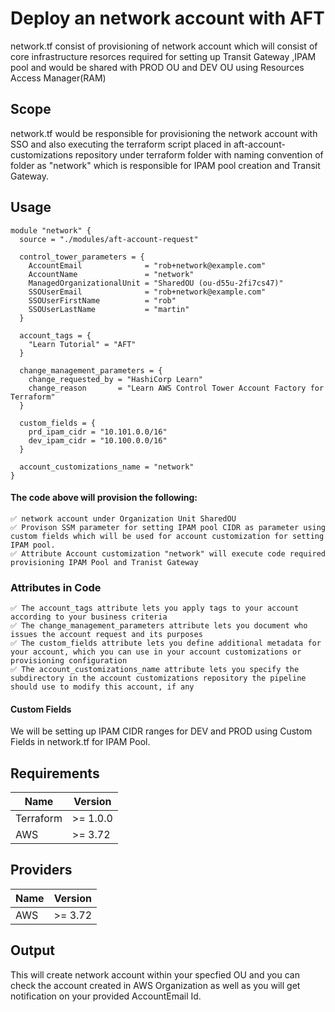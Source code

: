 # Deploy an network account with AFT

network.tf consist of provisioning of network account which will consist of core infrastructure resorces required for setting up Transit Gateway ,IPAM pool and would be shared with PROD OU and DEV OU using Resources Access Manager(RAM)

## Scope
network.tf would be responsible for provisioning the network account with SSO and also executing the terraform script placed in aft-account-customizations repository under terraform folder with naming convention of folder as "network" which is responsible for IPAM pool creation and Transit Gateway.

## Usage
```
module "network" { 
  source = "./modules/aft-account-request"

  control_tower_parameters = {
    AccountEmail              = "rob+network@example.com" 
    AccountName               = "network" 
    ManagedOrganizationalUnit = "SharedOU (ou-d55u-2fi7cs47)" 
    SSOUserEmail              = "rob+network@example.com" 
    SSOUserFirstName          = "rob" 
    SSOUserLastName           = "martin" 
  }

  account_tags = {
    "Learn Tutorial" = "AFT"      
  }

  change_management_parameters = {     
    change_requested_by = "HashiCorp Learn"
    change_reason       = "Learn AWS Control Tower Account Factory for Terraform"
  }

  custom_fields = { 
    prd_ipam_cidr = "10.101.0.0/16"  
    dev_ipam_cidr = "10.100.0.0/16"  
  }
  
  account_customizations_name = "network" 
}

```
#### The code above will provision the following:
```
✅ network account under Organization Unit SharedOU
✅ Provison SSM parameter for setting IPAM pool CIDR as parameter using custom fields which will be used for account customization for setting IPAM pool.
✅ Attribute Account customization "network" will execute code required provisioning IPAM Pool and Tranist Gateway
```
### Attributes in Code
```
✅ The account_tags attribute lets you apply tags to your account according to your business criteria
✅ The change_management_parameters attribute lets you document who issues the account request and its purposes
✅ The custom_fields attribute lets you define additional metadata for your account, which you can use in your account customizations or provisioning configuration
✅ The account_customizations_name attribute lets you specify the subdirectory in the account customizations repository the pipeline should use to modify this account, if any
```
#### Custom Fields

We will be setting up IPAM CIDR ranges for DEV and PROD using Custom Fields in network.tf for IPAM Pool.

## Requirements

| Name          | Version       | 
| ------------- | ------------- |
| Terraform     | >= 1.0.0      | 
| AWS           | >= 3.72       | 

## Providers

| Name          | Version       | 
| ------------- | ------------- | 
| AWS           | >= 3.72       |

## Output 

This will create network account within your specfied OU and you can check the account created in AWS Organization as well as you will get notification on your provided AccountEmail Id.










